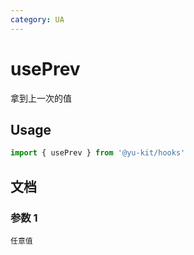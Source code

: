 ```yaml
---
category: UA
---
```


# usePrev

拿到上一次的值

## Usage

```ts
import { usePrev } from '@yu-kit/hooks'
```

## 文档

### 参数 1

```
任意值
```
